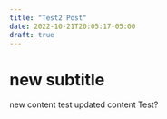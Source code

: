 ```yaml
---
title: "Test2 Post"
date: 2022-10-21T20:05:17-05:00
draft: true
---
```


# new subtitle
new content
test updated content
Test?



